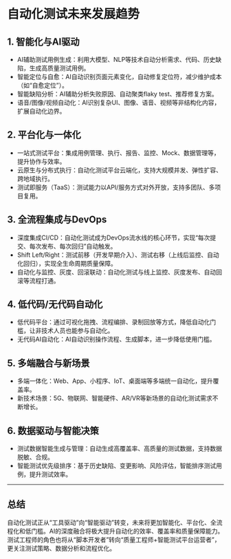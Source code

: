 # 自动化测试未来发展趋势

## 1. 智能化与AI驱动
- AI辅助测试用例生成：利用大模型、NLP等技术自动分析需求、代码、历史缺陷，生成高质量测试用例。
- 智能定位与自愈：AI自动识别页面元素变化，自动修复定位符，减少维护成本（如“自愈定位”）。
- 智能缺陷分析：AI辅助分析失败原因、自动聚类flaky test、推荐修复方案。
- 语音/图像/视频自动化：AI识别复杂UI、图像、语音、视频等非结构化内容，扩展自动化边界。

## 2. 平台化与一体化
- 一站式测试平台：集成用例管理、执行、报告、监控、Mock、数据管理等，提升协作与效率。
- 云原生与分布式执行：自动化测试平台云端化，支持大规模并发、弹性扩容、跨地域执行。
- 测试即服务（TaaS）：测试能力以API/服务方式对外开放，支持多团队、多项目复用。

## 3. 全流程集成与DevOps
- 深度集成CI/CD：自动化测试成为DevOps流水线的核心环节，实现“每次提交、每次发布、每次回归”自动触发。
- Shift Left/Right：测试前移（开发早期介入）、测试右移（上线后监控、自动化回归），实现全生命周期质量保障。
- 自动化与监控、灰度、回滚联动：自动化测试与线上监控、灰度发布、自动回滚等流程打通。

## 4. 低代码/无代码自动化
- 低代码平台：通过可视化拖拽、流程编排、录制回放等方式，降低自动化门槛，让非技术人员也能参与自动化。
- 无代码AI自动化：AI自动识别操作流程、生成脚本，进一步降低使用门槛。

## 5. 多端融合与新场景
- 多端一体化：Web、App、小程序、IoT、桌面端等多端统一自动化，提升覆盖率。
- 新技术场景：5G、物联网、智能硬件、AR/VR等新场景的自动化测试需求不断增长。

## 6. 数据驱动与智能决策
- 测试数据智能生成与管理：自动生成高覆盖率、高质量的测试数据，支持数据脱敏、合规。
- 智能测试优先级排序：基于历史缺陷、变更影响、风险评估，智能排序测试用例，提升测试效率。

---

## 总结
自动化测试正从“工具驱动”向“智能驱动”转变，未来将更加智能化、平台化、全流程化和低门槛。AI的深度融合将极大提升自动化的效率、覆盖率和质量保障能力。测试工程师的角色也将从“脚本开发者”转向“质量工程师+智能测试平台运营者”，更关注测试策略、数据分析和流程优化。 
